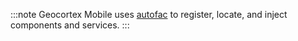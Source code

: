 :::note
Geocortex Mobile uses [autofac](https://autofaccn.readthedocs.io/en/latest/index.html) to register, locate, and inject components and services.
:::
